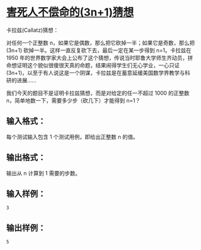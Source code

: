 # [害死人不偿命的(3n+1)猜想](https://pintia.cn/problem-sets/994805260223102976/problems/994805325918486528)

卡拉兹(Callatz)猜想：

对任何一个正整数 n，如果它是偶数，那么把它砍掉一半；如果它是奇数，那么把 (3n+1) 砍掉一半。这样一直反复砍下去，最后一定在某一步得到 n=1。卡拉兹在 1950 年的世界数学家大会上公布了这个猜想，传说当时耶鲁大学师生齐动员，拼命想证明这个貌似很傻很天真的命题，结果闹得学生们无心学业，一心只证 (3n+1)，以至于有人说这是一个阴谋，卡拉兹是在蓄意延缓美国数学界教学与科研的进展……

我们今天的题目不是证明卡拉兹猜想，而是对给定的任一不超过 1000 的正整数 n，简单地数一下，需要多少步（砍几下）才能得到 n=1？

## 输入格式：

每个测试输入包含 1 个测试用例，即给出正整数 n 的值。

## 输出格式：

输出从 n 计算到 1 需要的步数。

## 输入样例：

    3

## 输出样例：

    5